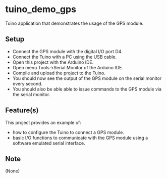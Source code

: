# tuino_demo_gps
Tuino application that demonstrates the usage of the GPS module.

## Setup
* Connect the GPS module with the digital I/O port D4.
* Connect the Tuino with a PC using the USB cable.
* Open this project with the Arduino IDE.
* Open menu Tools->Serial Monitor of the Arduino IDE.
* Compile and upload the project to the Tuino.
* You should now see the output of the GPS module on the serial monitor every second.
* You should also be able able to issue commands to the GPS module via the serial monitor.

## Feature(s)
This project provides an example of:
* how to configure the Tuino to connect a GPS module.
* basic I/O functions to communicate with the GPS module using a software emulated serial interface.

## Note
(None)
